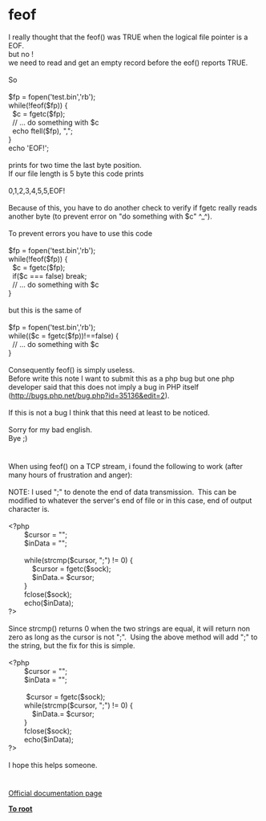 # feof




<div class="phpcode"><span class="html">
I really thought that the feof() was TRUE when the logical file pointer is a EOF.<br>but no ! <br>we need to read and get an empty record before the eof() reports TRUE.<br><br>So<br><br>$fp = fopen(&apos;test.bin&apos;,&apos;rb&apos;);<br>while(!feof($fp)) {<br>&#xA0; $c = fgetc($fp);<br>&#xA0; // ... do something with $c <br>&#xA0; echo ftell($fp), &quot;,&quot;;<br>}<br>echo &apos;EOF!&apos;;<br><br>prints for two time the last byte position.<br>If our file length is 5 byte this code prints <br><br>0,1,2,3,4,5,5,EOF!<br><br>Because of this, you have to do another check to verify if fgetc really reads another byte (to prevent error on &quot;do something with $c&quot; ^_^).<br><br>To prevent errors you have to use this code<br><br>$fp = fopen(&apos;test.bin&apos;,&apos;rb&apos;);<br>while(!feof($fp)) {<br>&#xA0; $c = fgetc($fp);<br>&#xA0; if($c === false) break;<br>&#xA0; // ... do something with $c <br>}<br><br>but this is the same of<br><br>$fp = fopen(&apos;test.bin&apos;,&apos;rb&apos;);<br>while(($c = fgetc($fp))!==false) {<br>&#xA0; // ... do something with $c <br>}<br><br>Consequently feof() is simply useless.<br>Before write this note I want to submit this as a php bug but one php developer said that this does not imply a bug in PHP itself (<a href="http://bugs.php.net/bug.php?id=35136&amp;edit=2" rel="nofollow" target="_blank">http://bugs.php.net/bug.php?id=35136&amp;edit=2</a>).<br><br>If this is not a bug I think that this need at least to be noticed.<br><br>Sorry for my bad english.<br>Bye ;)</span>
</div>
  

#


<div class="phpcode"><span class="html">
When using feof() on a TCP stream, i found the following to work (after many hours of frustration and anger):<br><br>NOTE: I used &quot;;&quot; to denote the end of data transmission.&#xA0; This can be modified to whatever the server&apos;s end of file or in this case, end of output character is.<br><br><span class="default">&lt;?php<br>&#xA0; &#xA0; &#xA0; &#xA0; $cursor </span><span class="keyword">= </span><span class="string">&quot;&quot;</span><span class="keyword">;<br>&#xA0; &#xA0; &#xA0; &#xA0; </span><span class="default">$inData </span><span class="keyword">= </span><span class="string">&quot;&quot;</span><span class="keyword">;<br><br>&#xA0; &#xA0; &#xA0; &#xA0; while(</span><span class="default">strcmp</span><span class="keyword">(</span><span class="default">$cursor</span><span class="keyword">, </span><span class="string">&quot;;&quot;</span><span class="keyword">) != </span><span class="default">0</span><span class="keyword">) {<br>&#xA0; &#xA0; &#xA0; &#xA0; &#xA0; &#xA0; </span><span class="default">$cursor </span><span class="keyword">= </span><span class="default">fgetc</span><span class="keyword">(</span><span class="default">$sock</span><span class="keyword">);<br>&#xA0; &#xA0; &#xA0; &#xA0; &#xA0; &#xA0; </span><span class="default">$inData</span><span class="keyword">.= </span><span class="default">$cursor</span><span class="keyword">;<br>&#xA0; &#xA0; &#xA0; &#xA0; }<br>&#xA0; &#xA0; &#xA0; &#xA0; </span><span class="default">fclose</span><span class="keyword">(</span><span class="default">$sock</span><span class="keyword">);<br>&#xA0; &#xA0; &#xA0; &#xA0; echo(</span><span class="default">$inData</span><span class="keyword">);<br></span><span class="default">?&gt;<br></span><br>Since strcmp() returns 0 when the two strings are equal, it will return non zero as long as the cursor is not &quot;;&quot;.&#xA0; Using the above method will add &quot;;&quot; to the string, but the fix for this is simple.<br><br><span class="default">&lt;?php<br>&#xA0; &#xA0; &#xA0; &#xA0; $cursor </span><span class="keyword">= </span><span class="string">&quot;&quot;</span><span class="keyword">;<br>&#xA0; &#xA0; &#xA0; &#xA0; </span><span class="default">$inData </span><span class="keyword">= </span><span class="string">&quot;&quot;</span><span class="keyword">;<br><br>&#xA0; &#xA0; &#xA0; &#xA0;&#xA0; </span><span class="default">$cursor </span><span class="keyword">= </span><span class="default">fgetc</span><span class="keyword">(</span><span class="default">$sock</span><span class="keyword">);<br>&#xA0; &#xA0; &#xA0; &#xA0; while(</span><span class="default">strcmp</span><span class="keyword">(</span><span class="default">$cursor</span><span class="keyword">, </span><span class="string">&quot;;&quot;</span><span class="keyword">) != </span><span class="default">0</span><span class="keyword">) {<br>&#xA0; &#xA0; &#xA0; &#xA0; &#xA0; &#xA0; </span><span class="default">$inData</span><span class="keyword">.= </span><span class="default">$cursor</span><span class="keyword">;<br>&#xA0; &#xA0; &#xA0; &#xA0; }<br>&#xA0; &#xA0; &#xA0; &#xA0; </span><span class="default">fclose</span><span class="keyword">(</span><span class="default">$sock</span><span class="keyword">);<br>&#xA0; &#xA0; &#xA0; &#xA0; echo(</span><span class="default">$inData</span><span class="keyword">);<br></span><span class="default">?&gt;<br></span><br>I hope this helps someone.</span>
</div>
  

#

[Official documentation page](https://www.php.net/manual/en/function.feof.php)

**[To root](/README.md)**